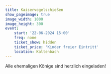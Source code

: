 ```yaml
---
title: Kaiservogelschießen
show_pageimage: true
image_width: 1000
image_height: 300
event:
    start: '22-06-2024 15:00'
    freq: none
    ticket_show: hidden
    ticket_price: 'Kinder freier Eintritt'
    location: Kaltenbach
---
```


Alle ehemaligen Könige sind herzlich eingeladen!